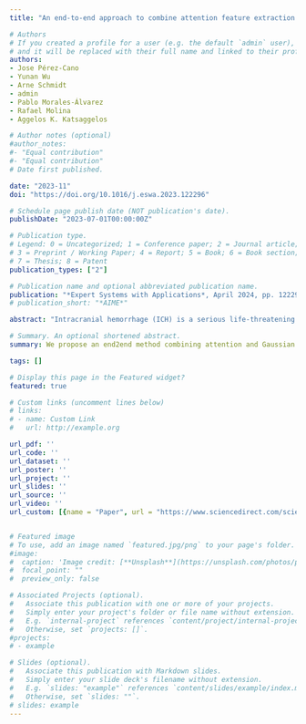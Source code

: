 ```yaml
---
title: "An end-to-end approach to combine attention feature extraction and Gaussian Process models for deep multiple instance learning in CT hemorrhage detection"

# Authors
# If you created a profile for a user (e.g. the default `admin` user), write the username (folder name) here 
# and it will be replaced with their full name and linked to their profile.
authors:
- Jose Pérez-Cano
- Yunan Wu
- Arne Schmidt
- admin
- Pablo Morales-Álvarez
- Rafael Molina
- Aggelos K. Katsaggelos

# Author notes (optional)
#author_notes:
#- "Equal contribution"
#- "Equal contribution"
# Date first published.

date: "2023-11"
doi: "https://doi.org/10.1016/j.eswa.2023.122296"

# Schedule page publish date (NOT publication's date).
publishDate: "2023-07-01T00:00:00Z"

# Publication type.
# Legend: 0 = Uncategorized; 1 = Conference paper; 2 = Journal article;
# 3 = Preprint / Working Paper; 4 = Report; 5 = Book; 6 = Book section;
# 7 = Thesis; 8 = Patent
publication_types: ["2"]

# Publication name and optional abbreviated publication name.
publication: "*Expert Systems with Applications*, April 2024, pp. 122296"
# publication_short: "*AIME*"

abstract: "Intracranial hemorrhage (ICH) is a serious life-threatening emergency caused by blood leakage inside the brain. Radiologists usually confirm the presence of ICH by analyzing computed tomography (CT) scans, so, developing an automated diagnosis system that can process this type of images has become an important research problem. One of the main challenges to apply AI algorithms in this setting is the lack of labeled data. To mitigate the labeling burden, Multiple Instance Learning (MIL) algorithms group instances into bags, relying solely on bag-level labels for model training. Due to their capacity to handle uncertainty and deliver accurate predictions, Gaussian Processes (GPs) stand out as promising classifiers for MIL problems. Recent research has also demonstrated the effectiveness of combining attention mechanisms with GPs for ICH detection. Nonetheless, existing methods have a notable limitation: they train the attention mechanism and the GP separately, resulting in suboptimal feature extraction for GP-based classification. In this study, we introduce an innovative end-to-end MIL model that concurrently trains the CNN backbone and attention mechanism along with the GP classifier. Our approach enhances the robustness and accuracy of bag predictions by optimizing feature extraction for GP-based classification. We validate our method experimentally by focusing on two ICH detection datasets. Our results reveal a significant performance advantage in terms of accuracy, F1-score, precision, and ROC-AUC score over existing MIL approaches, especially two-stage GP approaches. Additionally, we offer empirical insights into the functionality and effectiveness of our novel model."

# Summary. An optional shortened abstract.
summary: We propose an end2end method combining attention and Gaussian processes. We apply it to intracraneal hemorrhage detection. 

tags: []

# Display this page in the Featured widget?
featured: true

# Custom links (uncomment lines below)
# links:
# - name: Custom Link
#   url: http://example.org

url_pdf: ''
url_code: ''
url_dataset: ''
url_poster: ''
url_project: ''
url_slides: ''
url_source: ''
url_video: ''
url_custom: [{name = "Paper", url = "https://www.sciencedirect.com/science/article/pii/S0957417423027987"}]


# Featured image
# To use, add an image named `featured.jpg/png` to your page's folder. 
#image:
#  caption: 'Image credit: [**Unsplash**](https://unsplash.com/photos/pLCdAaMFLTE)'
#  focal_point: ""
#  preview_only: false

# Associated Projects (optional).
#   Associate this publication with one or more of your projects.
#   Simply enter your project's folder or file name without extension.
#   E.g. `internal-project` references `content/project/internal-project/index.md`.
#   Otherwise, set `projects: []`.
#projects:
# - example

# Slides (optional).
#   Associate this publication with Markdown slides.
#   Simply enter your slide deck's filename without extension.
#   E.g. `slides: "example"` references `content/slides/example/index.md`.
#   Otherwise, set `slides: ""`.
# slides: example
---
```

